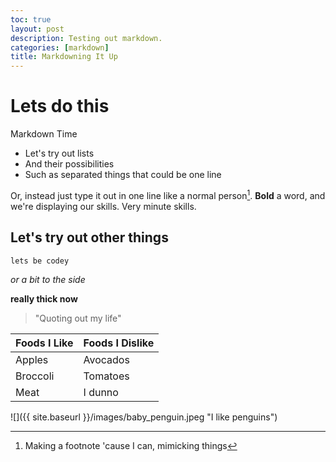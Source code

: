 ```yaml
---
toc: true
layout: post
description: Testing out markdown.
categories: [markdown]
title: Markdowning It Up
---
```


# Lets do this 
Markdown Time
- Let's try out lists
- And their possibilities
- Such as separated things that could be one line

Or, instead just type it out in one line like a normal person[^1]. **Bold** a word, and we're displaying our skills. Very minute skills.

## Let's try out other things
`lets be codey  `

*or a bit to the side*

**really thick now**

>"Quoting out my life"

| Foods I Like | Foods I Dislike |
|-|-|
| Apples | Avocados |
| Broccoli | Tomatoes |
| Meat | I dunno|

![]({{ site.baseurl }}/images/baby_penguin.jpeg "I like penguins")




[^1]: Making a footnote 'cause I can, mimicking things